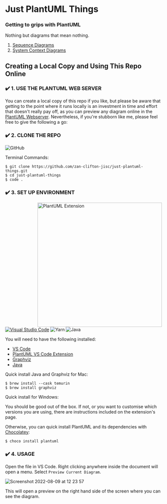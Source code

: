 # Just PlantUML Things

### Getting to grips with PlantUML

Nothing but diagrams that mean nothing.

1. [Sequence Diagrams](https://github.com/zan-clifton-jisc/just-plantuml-things/tree/main/sequence-diagrams)
2. [System Context Diagrams](https://github.com/zan-clifton-jisc/just-plantuml-things/tree/main/system-context)

## Creating a Local Copy and Using This Repo Online

### ✔️ 1. USE THE PLANTUML WEB SERVER

You can create a local copy of this repo if you like, but please be aware that getting to the point where it runs locally is an investment in time and effort that doesn't really pay off, as you can preview any diagram online in the [PlantUML Webserver](http://www.plantuml.com/plantuml/uml/SyfFKj2rKt3CoKnELR1Io4ZDoSa70000). Nevertheless, if you're stubborn like me, please feel free to give the following a go:

### ✔️ 2. CLONE THE REPO

![GitHub](https://img.shields.io/badge/github-%23121011.svg?style=for-the-badge&logo=github&logoColor=white)

Terminal Commands:

```
$ git clone https://github.com/zan-clifton-jisc/just-plantuml-things.git
$ cd just-plantuml-things
$ code .
```

### ✔️ 3. SET UP ENVIRONMENT

<img src="https://user-images.githubusercontent.com/108344587/183610549-f29ff7ef-f587-40da-af1d-0d98f11c40be.png" width=400px align=right alt="PlantUML Extension"/>

[![Visual Studio Code](https://img.shields.io/badge/Visual%20Studio%20Code-0078d7.svg?style=for-the-badge&logo=visual-studio-code&logoColor=white)](https://code.visualstudio.com/download)
![Yarn](https://img.shields.io/badge/yarn-%232C8EBB.svg?style=for-the-badge&logo=yarn&logoColor=white)
![Java](https://img.shields.io/badge/java-%23ED8B00.svg?style=for-the-badge&logo=java&logoColor=white)

You will need to have the following installed:

- [VS Code](https://code.visualstudio.com/download) 
- [PlantUML VS Code Extension](https://marketplace.visualstudio.com/items?itemName=jebbs.plantuml)
- [Graphviz](http://www.graphviz.org/download/)
- [Java](https://www.java.com/en/download/)

Quick install Java and Graphviz for Mac:
```
$ brew install --cask temurin
$ brew install graphviz
```

Quick install for Windows:

You should be good out of the box. If not, or you want to customise which versions you are using, there are instructions included on the extension's page.

Otherwise, you can quick install PlantUML and its dependencies with [Chocolatey](https://chocolatey.org/install):
```
$ choco install plantuml
```

### ✔️ 4. USAGE

Open the file in VS Code. Right clicking anywhere inside the document will open a menu. Select `Preview Current Diagram`.

![Screenshot 2022-08-09 at 12 23 57](https://user-images.githubusercontent.com/108344587/183635943-9d146352-be55-43d4-a5bb-67dddbc4fb5d.png)

This will open a preview on the right hand side of the screen where you can see the diagram.

